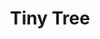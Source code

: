 ---
title: Tiny Tree
categories: gamejam
layout: project
post-image: " "
description: 
islegacy: true
tags:
---
